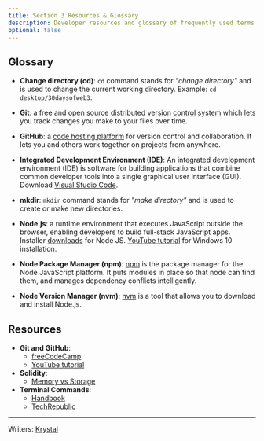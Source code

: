 ```yaml
---
title: Section 3 Resources & Glossary
description: Developer resources and glossary of frequently used terms from section 3.
optional: false
---
```


## Glossary

- **Change directory (cd)**: `cd` command stands for _"change directory"_ and is used to change the current working directory. Example: `cd desktop/30daysofweb3`.

- **Git**: a free and open source distributed [version control system](https://www.atlassian.com/git/tutorials/what-is-git) which lets you track changes you make to your files over time. 

- **GitHub**: a [code hosting platform](https://www.w3schools.com/whatis/whatis_github.asp) for version control and collaboration. It lets you and others work together on projects from anywhere.

- **Integrated Development Environment (IDE)**: An integrated development environment (IDE) is software for building applications that combine common developer tools into a single graphical user interface (GUI). Download [Visual Studio Code](https://code.visualstudio.com/download).

- **mkdir**: `mkdir` command stands for _"make directory"_ and is used to create or make new directories. 

- **Node.js**: a runtime environment that executes JavaScript outside the browser, enabling developers to build full-stack JavaScript apps. Installer [downloads](https://nodejs.org/en/download/) for Node JS. [YouTube tutorial](https://youtu.be/AuCuHvgOeBY) for Windows 10 installation.

- **Node Package Manager (npm)**: [npm](https://nodesource.com/blog/an-absolute-beginners-guide-to-using-npm/) is the package manager for the Node JavaScript platform. It puts modules in place so that node can find them, and manages dependency conflicts intelligently. 

- **Node Version Manager (nvm)**: [nvm](https://github.com/nvm-sh/nvm#installing-and-updating) is a tool that allows you to download and install Node.js.

## Resources

- **Git and GitHub**: 
    - [freeCodeCamp](https://www.freecodecamp.org/news/git-and-github-for-beginners/)
    - [YouTube tutorial](https://www.youtube.com/watch?v=8Dd7KRpKeaE)
- **Solidity**:
    - [Memory vs Storage](https://www.w3schools.io/blockchain/solidity-memory-vs-storage/)
- **Terminal Commands**:
    - [Handbook](https://www.freecodecamp.org/news/command-line-for-beginners/)      
    - [TechRepublic](https://www.techrepublic.com/article/16-terminal-commands-every-user-should-know/) 

---

Writers: [Krystal](https://twitter.com/theekrystallee)